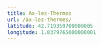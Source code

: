 ```yaml
---
title: Ax-les-Thermes
url: /ax-les-thermes/
latitude: 42.719359700000005
longitude: 1.8379765000000001
---
```


